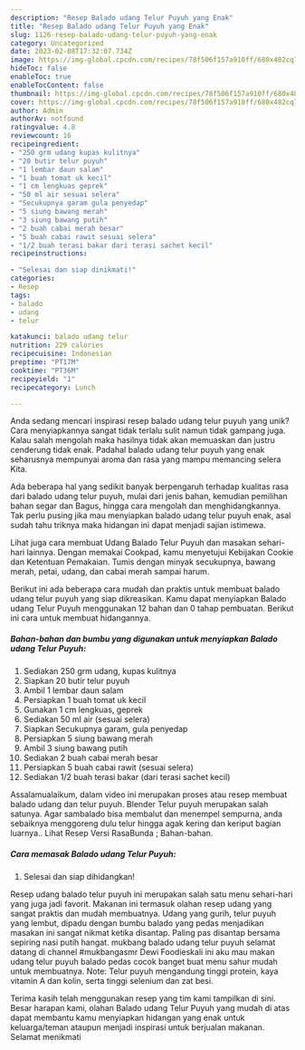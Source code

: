 ```yaml
---
description: "Resep Balado udang Telur Puyuh yang Enak"
title: "Resep Balado udang Telur Puyuh yang Enak"
slug: 1126-resep-balado-udang-telur-puyuh-yang-enak
category: Uncategorized
date: 2023-02-08T17:32:07.734Z
image: https://img-global.cpcdn.com/recipes/78f506f157a910ff/680x482cq70/balado-udang-telur-puyuh-foto-resep-utama.jpg
hideToc: false
enableToc: true
enableTocContent: false
thumbnail: https://img-global.cpcdn.com/recipes/78f506f157a910ff/680x482cq70/balado-udang-telur-puyuh-foto-resep-utama.jpg
cover: https://img-global.cpcdn.com/recipes/78f506f157a910ff/680x482cq70/balado-udang-telur-puyuh-foto-resep-utama.jpg
author: Admin
authorAv: notfound
ratingvalue: 4.8
reviewcount: 16
recipeingredient:
- "250 grm udang kupas kulitnya"
- "20 butir telur puyuh"
- "1 lembar daun salam"
- "1 buah tomat uk kecil"
- "1 cm lengkuas geprek"
- "50 ml air sesuai selera"
- "Secukupnya garam gula penyedap"
- "5 siung bawang merah"
- "3 siung bawang putih"
- "2 buah cabai merah besar"
- "5 buah cabai rawit sesuai selera"
- "1/2 buah terasi bakar dari terasi sachet kecil"
recipeinstructions:

- "Selesai dan siap dinikmati!"
categories:
- Resep
tags:
- balado
- udang
- telur

katakunci: balado udang telur 
nutrition: 229 calories
recipecuisine: Indonesian
preptime: "PT17M"
cooktime: "PT36M"
recipeyield: "1"
recipecategory: Lunch

---
```





Anda sedang mencari inspirasi resep balado udang telur puyuh yang unik? Cara menyiapkannya sangat tidak terlalu sulit namun tidak gampang juga. Kalau salah mengolah maka hasilnya tidak akan memuaskan dan justru cenderung tidak enak. Padahal balado udang telur puyuh yang enak seharusnya mempunyai aroma dan rasa yang mampu memancing selera Kita.





Ada beberapa hal yang sedikit banyak berpengaruh terhadap kualitas rasa dari balado udang telur puyuh, mulai dari jenis bahan, kemudian pemilihan bahan segar dan Bagus, hingga cara mengolah dan menghidangkannya. Tak perlu pusing jika mau menyiapkan balado udang telur puyuh enak,      asal sudah tahu triknya maka hidangan ini dapat menjadi sajian istimewa.














Lihat juga cara membuat Udang Balado Telur Puyuh dan masakan sehari-hari lainnya. Dengan memakai Cookpad, kamu menyetujui Kebijakan Cookie dan Ketentuan Pemakaian. Tumis dengan minyak secukupnya, bawang merah, petai, udang, dan cabai merah sampai harum.






Berikut ini ada beberapa cara mudah dan praktis untuk membuat balado udang telur puyuh yang siap dikreasikan. Kamu dapat menyiapkan Balado udang Telur Puyuh menggunakan 12 bahan dan 0 tahap pembuatan. Berikut ini cara untuk membuat hidangannya.

<!--inarticleads1-->

##### Bahan-bahan dan bumbu yang digunakan untuk menyiapkan Balado udang Telur Puyuh:

1. Sediakan 250 grm udang, kupas kulitnya
1. Siapkan 20 butir telur puyuh
1. Ambil 1 lembar daun salam
1. Persiapkan 1 buah tomat uk kecil
1. Gunakan 1 cm lengkuas, geprek
1. Sediakan 50 ml air (sesuai selera)
1. Siapkan Secukupnya garam, gula penyedap
1. Persiapkan 5 siung bawang merah
1. Ambil 3 siung bawang putih
1. Sediakan 2 buah cabai merah besar
1. Persiapkan 5 buah cabai rawit (sesuai selera)
1. Sediakan 1/2 buah terasi bakar (dari terasi sachet kecil)


Assalamualaikum, dalam video ini merupakan proses atau resep membuat balado udang dan telur puyuh. Blender Telur puyuh merupakan salah satunya. Agar sambalado bisa membalut dan menempel sempurna, anda sebaiknya menggoreng dulu telur hingga agak kering dan keriput bagian luarnya.. Lihat Resep Versi RasaBunda ; Bahan-bahan. 

<!--inarticleads2-->

##### Cara memasak Balado udang Telur Puyuh:


1. Selesai dan siap dihidangkan!

Resep udang balado telur puyuh ini merupakan salah satu menu sehari-hari yang juga jadi favorit. Makanan ini termasuk olahan resep udang yang sangat praktis dan mudah membuatnya. Udang yang gurih, telur puyuh yang lembut, dipadu dengan bumbu balado yang pedas menjadikan masakan ini sangat nikmat ketika disantap. Paling pas disantap bersama sepiring nasi putih hangat. mukbang balado udang telur puyuh selamat datang di channel #mukbangasmr Dewi Foodieskali ini aku mau makan udang telur puyuh balado pedas cocok banget buat menu sahur mudah untuk membuatnya. Note: Telur puyuh mengandung tinggi protein, kaya vitamin A dan kolin, serta tinggi selenium dan zat besi. 

Terima kasih telah menggunakan resep yang tim kami tampilkan di sini. Besar harapan kami, olahan Balado udang Telur Puyuh yang mudah di atas dapat membantu kamu menyiapkan hidangan yang enak untuk keluarga/teman ataupun menjadi inspirasi untuk berjualan makanan. Selamat menikmati
